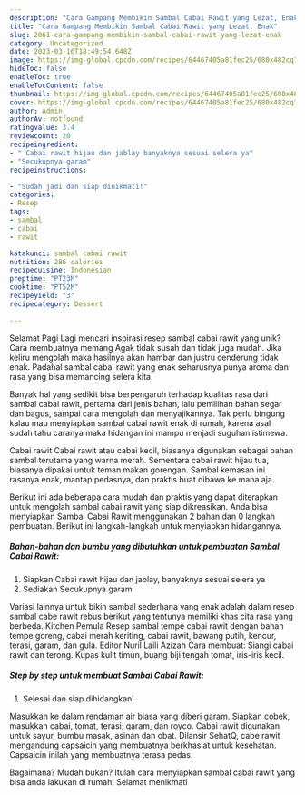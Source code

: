 ```yaml
---
description: "Cara Gampang Membikin Sambal Cabai Rawit yang Lezat, Enak"
title: "Cara Gampang Membikin Sambal Cabai Rawit yang Lezat, Enak"
slug: 2061-cara-gampang-membikin-sambal-cabai-rawit-yang-lezat-enak
category: Uncategorized
date: 2023-03-16T18:49:54.648Z
image: https://img-global.cpcdn.com/recipes/64467405a81fec25/680x482cq70/sambal-cabai-rawit-foto-resep-utama.jpg
hideToc: false
enableToc: true
enableTocContent: false
thumbnail: https://img-global.cpcdn.com/recipes/64467405a81fec25/680x482cq70/sambal-cabai-rawit-foto-resep-utama.jpg
cover: https://img-global.cpcdn.com/recipes/64467405a81fec25/680x482cq70/sambal-cabai-rawit-foto-resep-utama.jpg
author: Admin
authorAv: notfound
ratingvalue: 3.4
reviewcount: 20
recipeingredient:
- " Cabai rawit hijau dan jablay banyaknya sesuai selera ya"
- "Secukupnya garam"
recipeinstructions:

- "Sudah jadi dan siap dinikmati!"
categories:
- Resep
tags:
- sambal
- cabai
- rawit

katakunci: sambal cabai rawit 
nutrition: 286 calories
recipecuisine: Indonesian
preptime: "PT23M"
cooktime: "PT52M"
recipeyield: "3"
recipecategory: Dessert

---
```



Selamat Pagi Lagi mencari inspirasi resep sambal cabai rawit yang unik? Cara membuatnya memang Agak tidak susah dan tidak juga mudah. Jika keliru mengolah maka hasilnya akan hambar dan justru cenderung tidak enak. Padahal sambal cabai rawit yang enak seharusnya punya aroma dan rasa yang bisa memancing selera kita.


Banyak hal yang sedikit bisa berpengaruh terhadap kualitas rasa dari sambal cabai rawit, pertama dari jenis bahan, lalu pemilihan bahan segar dan bagus, sampai cara mengolah dan menyajikannya. Tak perlu bingung kalau mau menyiapkan sambal cabai rawit enak di rumah, karena asal sudah tahu caranya maka hidangan ini mampu menjadi suguhan istimewa.

Cabai rawit Cabai rawit atau cabai kecil, biasanya digunakan sebagai bahan sambal terutama yang warna merah. Sementara cabai rawit hijau tua, biasanya dipakai untuk teman makan gorengan. Sambal kemasan ini rasanya enak, mantap pedasnya, dan praktis buat dibawa ke mana aja.


Berikut ini ada beberapa cara mudah dan praktis yang dapat diterapkan untuk mengolah sambal cabai rawit yang siap dikreasikan. Anda bisa menyiapkan Sambal Cabai Rawit menggunakan 2 bahan dan 0 langkah pembuatan. Berikut ini langkah-langkah untuk menyiapkan hidangannya.

<!--inarticleads1-->

##### Bahan-bahan dan bumbu yang dibutuhkan untuk pembuatan Sambal Cabai Rawit:

1. Siapkan  Cabai rawit hijau dan jablay, banyaknya sesuai selera ya
1. Sediakan Secukupnya garam


Variasi lainnya untuk bikin sambal sederhana yang enak adalah dalam resep sambal cabe rawit rebus berikut yang tentunya memiliki khas cita rasa yang berbeda. Kitchen Pemula Resep sambal tempe cabai rawit dengan bahan tempe goreng, cabai merah keriting, cabai rawit, bawang putih, kencur, terasi, garam, dan gula. Editor Nuril Laili Azizah Cara membuat: Siangi cabai rawit dan terong. Kupas kulit timun, buang biji tengah tomat, iris-iris kecil. 

<!--inarticleads2-->

##### Step by step untuk membuat Sambal Cabai Rawit:


1. Selesai dan siap dihidangkan!

Masukkan ke dalam rendaman air biasa yang diberi garam. Siapkan cobek, masukkan cabai, tomat, terasi, garam, dan royco. Cabai rawit digunakan untuk sayur, bumbu masak, asinan dan obat. Dilansir SehatQ, cabe rawit mengandung capsaicin yang membuatnya berkhasiat untuk kesehatan. Capsaicin inilah yang membuatnya terasa pedas. 

Bagaimana? Mudah bukan? Itulah cara menyiapkan sambal cabai rawit yang bisa anda lakukan di rumah. Selamat menikmati

